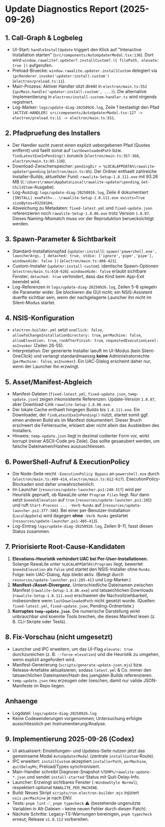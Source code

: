 # Update Diagnostics Report (2025-09-26)

## 1. Call-Graph & Logbeleg
- UI-Start: `handleInstallUpdate` triggert den Klick auf "Interactive Installation starten" (`src/components/AutoUpdaterModal.tsx:136`). Dort wird `window.rawalite?.updater?.installCustom?.({ filePath, elevate: true })` aufgerufen.
- Preload-Bruecke: `window.rawalite.updater.installCustom` delegiert via `ipcRenderer.invoke('updater:install-custom')` (`electron/preload.ts:11`).
- Main-Prozess: Aktiver Handler sitzt direkt in `electron/main.ts:552` (`ipcMain.handle('updater:install-custom', ...)`). Die alternative Implementierung in `electron/install-custom-handler.ts` wird nirgends registriert.
- Log-Marker: `logs/update-diag-20250926.log`, Zeile 1 bestaetigt den Pfad `[ACTIVE-HANDLER] src/components/AutoUpdaterModal.tsx:127 -> electron/preload.ts:11 -> electron/main.ts:551`.

## 2. Pfadpruefung des Installers
- Der Handler sucht zuerst einen explizit uebergebenen Pfad (Quotes entfernt) und faellt sonst auf `lastDownloadedPath` bzw. `findLatestExeInPending()` zurueck (`electron/main.ts:357-366`, `electron/main.ts:85-110`).
- Download-Zwischenspeicher: `pendingDir = %LOCALAPPDATA%\rawalite-updater\pending` (`electron/main.ts:85`). Der Ordner enthaelt zahlreiche Installer-Builds; aktuellster Fund: `rawalite-Setup-1.8.111.exe` mit 93.26 MB (`C:\Users\ramon\AppData\Local\rawalite-updater\pending`, `Get-ChildItem`-Ausgabe).
- Log-Auszug: `logs/update-diag-20250926.log`, Zeile 4 dokumentiert `[INSTALL] exePath=...\rawalite-Setup-1.8.111.exe exists=True sizeBytes=93258104`.
- Abweichung zu Metadaten: `fixed-latest.yml` und `fixed-update.json` referenzieren noch `rawalite-Setup-1.8.86.exe` trotz Version `1.8.87`. Dieses Naming-Mismatch muss vor der Reproduktion beruecksichtigt werden.

## 3. Spawn-Parameter & Sichtbarkeit
- Standard-Installationspfad (`updater:install`): `spawn('powershell.exe', launcherArgs, { detached: true, stdio: ['ignore','pipe','pipe'], windowsHide: false })` (`electron/main.ts:408-421`).
- Custom-Installer (`updater:install-custom`): identische Spawn-Optionen (`electron/main.ts:610-626`). `windowsHide: false` erlaubt sichtbare Fenster; `detached: true` verhindert, dass das Kind beim App-Exit beendet wird.
- Log-Referenzen in `logs/update-diag-20250926.log`, Zeilen 5-8 spiegeln die Parameter wider. Sie blockieren die GUI nicht; ein NSIS-Assistent duerfte sichtbar sein, wenn der nachgelagerte Launcher ihn nicht im Silent-Modus startet.

## 4. NSIS-Konfiguration
- `electron-builder.yml` setzt `oneClick: false`, `allowToChangeInstallationDirectory: true`, `perMachine: false`, `allowElevation: true`, `runAfterFinish: true`, `requestedExecutionLevel: asInvoker` (Zeilen 26-55).
- Interpretation: Der generierte Installer laeuft im UI-Modus (kein Silent-OneClick) und verlangt standardmaessig **keine** Administratorrechte (`perMachine: false`, `asInvoker`). Ein UAC-Dialog erscheint daher nur, wenn der Launcher ihn erzwingt.

## 5. Asset/Manifest-Abgleich
- Manifest-Dateien (`fixed-latest.yml`, `fixed-update.json`, `temp-update.json`) zeigen inkonsistente Referenzen: Update-Version `1.8.87`, aber Download-Link `rawalite-Setup-1.8.86.exe`.
- Der lokale Cache enthaelt hingegen Builds bis `1.8.111.exe`. Ein Downloader, der `findLatestExeInPending()` nutzt, startet somit ggf. einen anderen Build als im Manifest dokumentiert. Dieser Bruch erschwert die Fehlersuche, erklaert aber nicht allein das Ausbleiben des Installers.
- Hinweis: `temp-update.json` liegt in dezimal codierter Form vor, wirkt korrupt (reiner ASCII-Code pro Zeile). Das sollte gesaeubert werden, um falsche Dateinamen/Hashes auszuschliessen.

## 6. PowerShell-Aufruf & ExecutionPolicy
- Die Node-Seite reicht `-ExecutionPolicy Bypass` an `powershell.exe` durch (`electron/main.ts:409-414`, `electron/main.ts:612-617`). ExecutionPolicy-Blockaden sind daher unwahrscheinlich.
- Im Launcher (`resources/update-launcher.ps1:240-317`) wird per Heuristik geprueft, ob RawaLite unter `Program Files` liegt. Nur dann setzt `$needsElevation` auf `true` (`resources/update-launcher.ps1:285`) und ruft `Start-Process ... -Verb RunAs` auf (`resources/update-launcher.ps1:377-386`). Bei einer per-Benutzer-Installation (`LocalAppData`) wird dagegen **ohne** `-Verb RunAs` gestartet (`resources/update-launcher.ps1:405-413`).
- Log-Eintrag `logs/update-diag-20250926.log`, Zeilen 9-11, fasst diesen Status zusammen.

## 7. Priorisierte Root-Cause-Kandidaten
1. **Elevations-Heuristik verhindert UAC bei Per-User-Installationen.** Solange RawaLite unter `%LOCALAPPDATA%\Programs` liegt, bewertet `$needsElevation` als `false` und startet den NSIS-Installer ohne `RunAs`. Folge: kein UAC-Dialog, App bleibt aktiv. (Belegt durch `resources/update-launcher.ps1:285-413` und Log-Marker.)
2. **Manifest-/Asset-Divergenz.** Unterschiedliche Dateinamen zwischen Manifest (`rawalite-Setup-1.8.86.exe`) und tatsaechlichen Downloads (`rawalite-Setup-1.8.111.exe`) erschweren die Nachvollziehbarkeit, insbesondere wenn `lastDownloadedPath` nicht gesetzt wurde. (Quellen: `fixed-latest.yml`, `fixed-update.json`, Pending-Ordnerliste.)
3. **Korruptes `temp-update.json`.** Die numerische Darstellung wirkt unbrauchbar und koennte Tools brechen, die dieses Manifest lesen (z. B. CLI-Skripte oder Tests).

## 8. Fix-Vorschau (nicht umgesetzt)
- Launcher und IPC erweitern, um das UI-Flag `elevate: true` durchzureichen (z. B. `--force-elevation`) und die Heuristik zu umgehen, wenn explizit angefordert wird.
- Manifest-Generierung (`scripts/generate-update-json.mjs`) bzw. Release-Artefakte aktualisieren, sodass `latest.yml` & Co. immer den tatsaechlichen Dateinamen/Hash des juengsten Builds referenzieren.
- `temp-update.json` neu erzeugen oder loeschen, damit nur valide JSON-Manifeste im Repo liegen.

## Anhaenge
- Logdatei: `logs/update-diag-20250926.log`
- Keine Codeaenderungen vorgenommen; Untersuchung erfolgte ausschliesslich per Instrumentierung/Analyse.

## 9. Implementierung 2025-09-26 (Codex)
- UI aktualisiert: Einstellungen- und Updates-Seite nutzen jetzt das gemeinsame Modal `AutoUpdaterModal` (zentrale `installCustom`-Route).
- IPC erweitert: `installCustom` akzeptiert `installerPath`, `perMachine`, `quitDelayMs`; Preload/Types synchronisiert.
- Main-Handler schreibt Diagnose-Snapshot `%TEMP%/rawalite-update-*.json` und sendet `install-started`-Status mit Quit-Delay-Info.
- Launcher: Erzwingt sichtbares Fenster (`-WindowStyle Normal`), respektiert optional `RAWALITE_PER_MACHINE`.
- Build: Neues Skript `scripts/run-electron-builder.mjs` injiziert `nsis.perMachine` je nach ENV.
- Tests: `pnpm lint` ✅, `pnpm typecheck` ⚠️ (bestehende ungenutzte Variablen in Alt-Dateien – keine neuen Fehler durch diesen Patch).
- Nächste Schritte: Legacy-TS-Warnungen bereinigen, `pnpm typecheck` erneut; Release `v1.8.113` vorbereiten.
